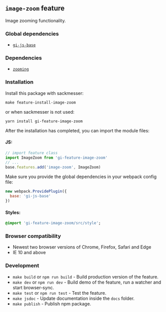 ## `image-zoom` feature

Image zooming functionality.

### Global dependencies

* [`gi-js-base`](https://github.com/Goldinteractive/js-base)

### Dependencies

* [`zooming`](https://github.com/kingdido999/zooming)

### Installation

Install this package with sackmesser:

    make feature-install-image-zoom

or when sackmesser is not used:

    yarn install gi-feature-image-zoom

After the installation has completed, you can import the module files:

#### JS:

```javascript
// import feature class
import ImageZoom from 'gi-feature-image-zoom'
// ...
base.features.add('image-zoom', ImageZoom)
```

Make sure you provide the global dependencies in your webpack config file:

```javascript
new webpack.ProvidePlugin({
  base: 'gi-js-base'
})
```

#### Styles:

```sass
@import 'gi-feature-image-zoom/src/style';
```

### Browser compatibility

* Newest two browser versions of Chrome, Firefox, Safari and Edge
* IE 10 and above

### Development

* `make build` or `npm run build` - Build production version of the feature.
* `make dev` or `npm run dev` - Build demo of the feature, run a watcher and start browser-sync.
* `make test` or `npm run test` - Test the feature.
* `make jsdoc` - Update documentation inside the `docs` folder.
* `make publish` - Publish npm package.
